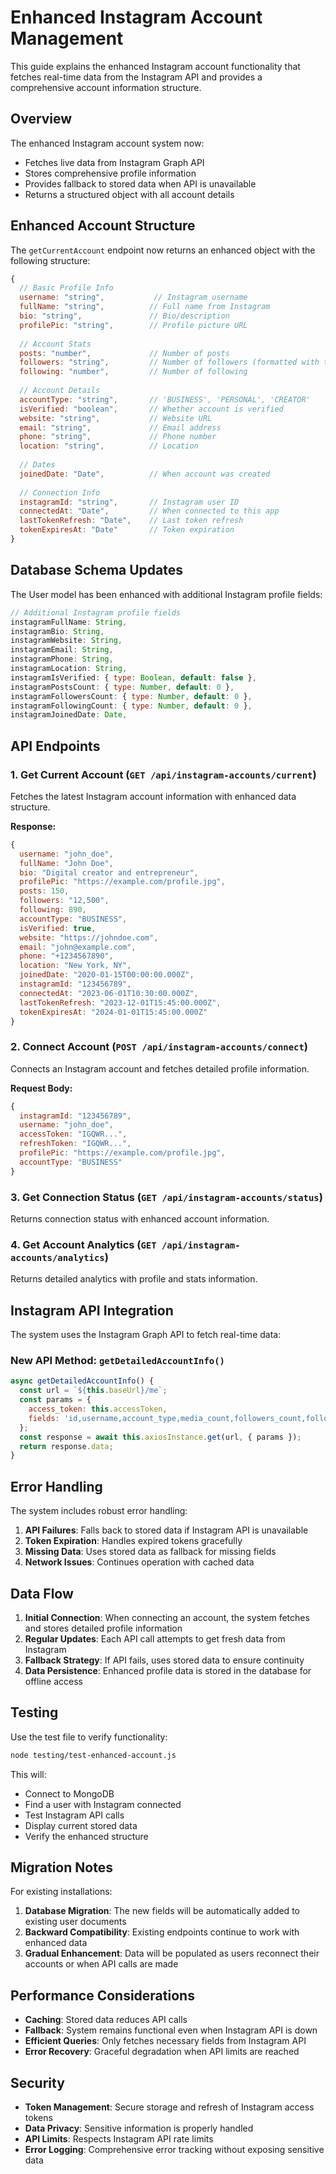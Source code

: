 # Enhanced Instagram Account Management

This guide explains the enhanced Instagram account functionality that fetches real-time data from the Instagram API and provides a comprehensive account information structure.

## Overview

The enhanced Instagram account system now:
- Fetches live data from Instagram Graph API
- Stores comprehensive profile information
- Provides fallback to stored data when API is unavailable
- Returns a structured object with all account details

## Enhanced Account Structure

The `getCurrentAccount` endpoint now returns an enhanced object with the following structure:

```javascript
{
  // Basic Profile Info
  username: "string",           // Instagram username
  fullName: "string",          // Full name from Instagram
  bio: "string",               // Bio/description
  profilePic: "string",        // Profile picture URL
  
  // Account Stats
  posts: "number",             // Number of posts
  followers: "string",         // Number of followers (formatted with toLocaleString())
  following: "number",         // Number of following
  
  // Account Details
  accountType: "string",       // 'BUSINESS', 'PERSONAL', 'CREATOR'
  isVerified: "boolean",       // Whether account is verified
  website: "string",           // Website URL
  email: "string",             // Email address
  phone: "string",             // Phone number
  location: "string",          // Location
  
  // Dates
  joinedDate: "Date",          // When account was created
  
  // Connection Info
  instagramId: "string",       // Instagram user ID
  connectedAt: "Date",         // When connected to this app
  lastTokenRefresh: "Date",    // Last token refresh
  tokenExpiresAt: "Date"       // Token expiration
}
```

## Database Schema Updates

The User model has been enhanced with additional Instagram profile fields:

```javascript
// Additional Instagram profile fields
instagramFullName: String,
instagramBio: String,
instagramWebsite: String,
instagramEmail: String,
instagramPhone: String,
instagramLocation: String,
instagramIsVerified: { type: Boolean, default: false },
instagramPostsCount: { type: Number, default: 0 },
instagramFollowersCount: { type: Number, default: 0 },
instagramFollowingCount: { type: Number, default: 0 },
instagramJoinedDate: Date,
```

## API Endpoints

### 1. Get Current Account (`GET /api/instagram-accounts/current`)

Fetches the latest Instagram account information with enhanced data structure.

**Response:**
```javascript
{
  username: "john_doe",
  fullName: "John Doe",
  bio: "Digital creator and entrepreneur",
  profilePic: "https://example.com/profile.jpg",
  posts: 150,
  followers: "12,500",
  following: 890,
  accountType: "BUSINESS",
  isVerified: true,
  website: "https://johndoe.com",
  email: "john@example.com",
  phone: "+1234567890",
  location: "New York, NY",
  joinedDate: "2020-01-15T00:00:00.000Z",
  instagramId: "123456789",
  connectedAt: "2023-06-01T10:30:00.000Z",
  lastTokenRefresh: "2023-12-01T15:45:00.000Z",
  tokenExpiresAt: "2024-01-01T15:45:00.000Z"
}
```

### 2. Connect Account (`POST /api/instagram-accounts/connect`)

Connects an Instagram account and fetches detailed profile information.

**Request Body:**
```javascript
{
  instagramId: "123456789",
  username: "john_doe",
  accessToken: "IGQWR...",
  refreshToken: "IGQWR...",
  profilePic: "https://example.com/profile.jpg",
  accountType: "BUSINESS"
}
```

### 3. Get Connection Status (`GET /api/instagram-accounts/status`)

Returns connection status with enhanced account information.

### 4. Get Account Analytics (`GET /api/instagram-accounts/analytics`)

Returns detailed analytics with profile and stats information.

## Instagram API Integration

The system uses the Instagram Graph API to fetch real-time data:

### New API Method: `getDetailedAccountInfo()`

```javascript
async getDetailedAccountInfo() {
  const url = `${this.baseUrl}/me`;
  const params = {
    access_token: this.accessToken,
    fields: 'id,username,account_type,media_count,followers_count,follows_count,biography,website,email,phone,location,created_time'
  };
  const response = await this.axiosInstance.get(url, { params });
  return response.data;
}
```

## Error Handling

The system includes robust error handling:

1. **API Failures**: Falls back to stored data if Instagram API is unavailable
2. **Token Expiration**: Handles expired tokens gracefully
3. **Missing Data**: Uses stored data as fallback for missing fields
4. **Network Issues**: Continues operation with cached data

## Data Flow

1. **Initial Connection**: When connecting an account, the system fetches and stores detailed profile information
2. **Regular Updates**: Each API call attempts to get fresh data from Instagram
3. **Fallback Strategy**: If API fails, uses stored data to ensure continuity
4. **Data Persistence**: Enhanced profile data is stored in the database for offline access

## Testing

Use the test file to verify functionality:

```bash
node testing/test-enhanced-account.js
```

This will:
- Connect to MongoDB
- Find a user with Instagram connected
- Test Instagram API calls
- Display current stored data
- Verify the enhanced structure

## Migration Notes

For existing installations:

1. **Database Migration**: The new fields will be automatically added to existing user documents
2. **Backward Compatibility**: Existing endpoints continue to work with enhanced data
3. **Gradual Enhancement**: Data will be populated as users reconnect their accounts or when API calls are made

## Performance Considerations

- **Caching**: Stored data reduces API calls
- **Fallback**: System remains functional even when Instagram API is down
- **Efficient Queries**: Only fetches necessary fields from Instagram API
- **Error Recovery**: Graceful degradation when API limits are reached

## Security

- **Token Management**: Secure storage and refresh of Instagram access tokens
- **Data Privacy**: Sensitive information is properly handled
- **API Limits**: Respects Instagram API rate limits
- **Error Logging**: Comprehensive error tracking without exposing sensitive data 